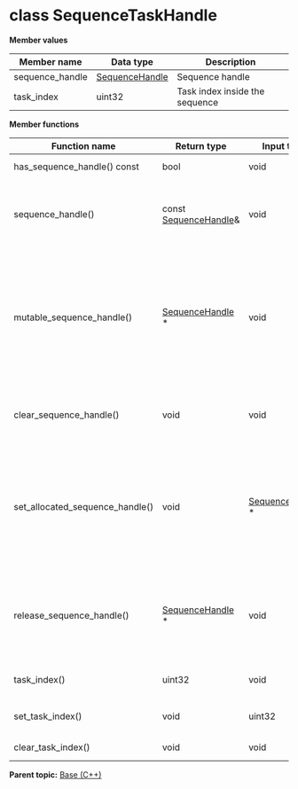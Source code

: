 # class SequenceTaskHandle

 **Member values** 

|Member name|Data type|Description|
|-----------|---------|-----------|
|sequence\_handle| [SequenceHandle](SequenceHandle.md#)|Sequence handle|
|task\_index|uint32|Task index inside the sequence|

 **Member functions** 

|Function name|Return type|Input type|Description|
|-------------|-----------|----------|-----------|
|has\_sequence\_handle\(\) const|bool|void|Returns true if sequence\_handle is set.|
|sequence\_handle\(\)|const [SequenceHandle](SequenceHandle.md#)&|void|Returns the current value of sequence\_handle. If sequence\_handle is not set, returns a [SequenceHandle](SequenceHandle.md#) with none of its fields set \(possibly sequence\_handle::default\_instance\(\)\).|
|mutable\_sequence\_handle\(\)| [SequenceHandle](SequenceHandle.md#) \*|void|Returns a pointer to the mutable [SequenceHandle](SequenceHandle.md#) object that stores the field's value. If the field was not set prior to the call, then the returned [SequenceHandle](SequenceHandle.md#) will have none of its fields set \(i.e. it will be identical to a newly-allocated [SequenceHandle](SequenceHandle.md#)\). After calling this, has\_sequence\_handle\(\) will return true and sequence\_handle\(\) will return a reference to the same instance of [SequenceHandle](SequenceHandle.md#).|
|clear\_sequence\_handle\(\)|void|void|Clears the value of the field. After calling this, has\_sequence\_handle\(\) will return false and sequence\_handle\(\) will return the default value.|
|set\_allocated\_sequence\_handle\(\)|void| [SequenceHandle](SequenceHandle.md#) \*|Sets the [SequenceHandle](SequenceHandle.md#) object to the field and frees the previous field value if it exists. If the [SequenceHandle](SequenceHandle.md#) pointer is not NULL, the message takes ownership of the allocated [SequenceHandle](SequenceHandle.md#) object and has\_ [SequenceHandle](SequenceHandle.md#)\(\) will return true. Otherwise, if the sequence\_handle is NULL, the behavior is the same as calling clear\_sequence\_handle\(\).|
|release\_sequence\_handle\(\)| [SequenceHandle](SequenceHandle.md#) \*|void|Releases the ownership of the field and returns the pointer of the [SequenceHandle](SequenceHandle.md#) object. After calling this, caller takes the ownership of the allocated [SequenceHandle](SequenceHandle.md#) object, has\_sequence\_handle\(\) will return false, and sequence\_handle\(\) will return the default value.|
|task\_index\(\)|uint32|void|Returns the current value of task\_index. If the task\_index is not set, returns 0.|
|set\_task\_index\(\)|void|uint32|Sets the value of task\_index. After calling this, task\_index\(\) will return value.|
|clear\_task\_index\(\)|void|void|Clears the value of task\_index. After calling this, task\_index\(\) will return 0.|

**Parent topic:** [Base \(C++\)](../../summary_pages/Base.md)

